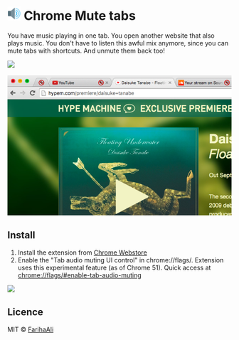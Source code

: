 # <img src="src/imgs/128.png" width="30"> Chrome Mute tabs

You have music playing in one tab. You open another website that also plays music. You don't have to listen this awful mix anymore, since you can mute tabs with shortcuts. And unmute them back too!

![](https://cloud.githubusercontent.com/assets/3745612/15074638/11be2876-136e-11e6-9d4b-8bed4e7adf5d.png)

![](screenshot_2.png)

## Install

1. Install the extension from [Chrome Webstore](https://chrome.google.com/webstore/detail/mute-tab-shortcuts/opcjanmpjbdbdpnjfjbboacibokblbhl)
2. Enable the "Tab audio muting UI control" in
   chrome://flags/. Extension uses this
   experimental feature (as of Chrome 51). Quick access at
   [chrome://flags/#enable-tab-audio-muting](chrome://flags/#enable-tab-audio-muting)

![](https://cloud.githubusercontent.com/assets/2384694/15074973/57019966-13a2-11e6-834e-3362074c5d16.png)

## Licence

MIT © [FarihaAli](https://github.com/FarihaAli)
